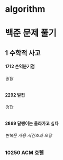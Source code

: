 # algorithm
# 백준 문제 풀기

## 1 수학적 사고
#### 1712 손익분기점
###### 정답
#### 2292 벌집
###### 정답
#### 2869 달팽이는 올라가고 싶다
###### 반복문 사용 시간초과 오답
### 10250 ACM 호텔
###### 